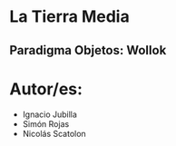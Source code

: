 # La Tierra Media

## Paradigma Objetos: Wollok

# Autor/es:
 * Ignacio Jubilla
 * Simón Rojas
 * Nicolás Scatolon

